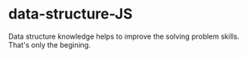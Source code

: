 # data-structure-JS
Data structure knowledge helps to improve the solving problem skills. That's only the begining. 
